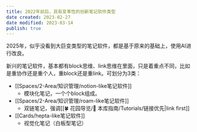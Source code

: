 ```yaml
---
title: 2022年前后，具有变革性的创新笔记软件类型
date created: 2023-02-27
date modified: 2023-03-14
publish: true
---
```


2025年，似乎没看到大巨变类型的笔记软件，都是基于原来的基础上，使用AI进行改良。

新兴的笔记软件，基本都有block思维、link思维在里面，只是着重点不同，比如是重协作还是重个人，重block还是重link。可划分为3类：

- [[Spaces/2-Area/知识管理/notion-like笔记软件]]
	- 模块化笔记，一个个block组成。
- [[Spaces/2-Area/知识管理/roam-like笔记软件]]
	- 双链笔记，强调[[🍀 花园导览/🧰 本库指南/Tutorials/链接优先\|link first]]
- [[Cards/hepta-like笔记软件]]
	- 视觉化笔记（白板型笔记）